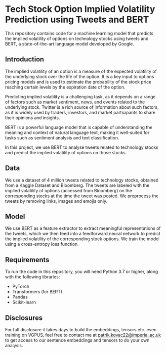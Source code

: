 # Tech Stock Option Implied Volatility Prediction using Tweets and BERT

This repository contains code for a machine learning model that predicts the implied volatility of options on technology stocks using tweets and BERT, a state-of-the-art language model developed by Google. 
## Introduction

The implied volatility of an option is a measure of the expected volatility of the underlying stock over the life of the option. It is a key input to options pricing models and is used to estimate the probability of the stock price reaching certain levels by the expiration date of the option.

Predicting implied volatility is a challenging task, as it depends on a range of factors such as market sentiment, news, and events related to the underlying stock. Twitter is a rich source of information about such factors, as it is widely used by traders, investors, and market participants to share their opinions and insights.

BERT is a powerful language model that is capable of understanding the meaning and context of natural language text, making it well-suited for tasks such as sentiment analysis and text classification.

In this project, we use BERT to analyse tweets related to technology stocks and predict the implied volatility of options on those stocks.

## Data

We use a dataset of 4 million tweets related to technology stocks, obtained from a Kaggle Dataset and Bloomberg. The tweets are labeled with the implied volatility of options (accessed from Bloomberg) on the corresponding stocks at the time the tweet was posted. We preprocess the tweets by removing links, images and emojis only. 

## Model

We use BERT as a feature extractor to extract meaningful representations of the tweets, which we then feed into a feedforward neural network to predict the implied volatility of the corresponding stock options. We train the model using a cross-entropy loss function.


## Requirements

To run the code in this repository, you will need Python 3.7 or higher, along with the following libraries:

- PyTorch
- Transformers (for BERT)
- Pandas
- Scikit-learn

## Disclosures


For full disclosure it takes days to build the embeddings, tensors etc. even training on VGPUS, feel free to contact me at patrik.kovac22@imperial.ac.uk to get access to our sentence embeddings and tensors to do your own analysis. 
